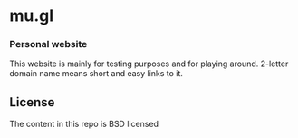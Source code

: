 # mu.gl

### Personal website

 This website is mainly for testing purposes and for playing around. 2-letter domain name means short and easy links to it.

## License

The content in this repo is BSD licensed

